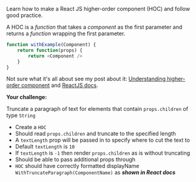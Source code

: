 Learn how to make a React JS higher-order component (HOC) and follow good practice.

A HOC is a _function_ that takes a _component_ as the first parameter and returns a _function_ wrapping the first parameter.

```js
function withExample(Component) {
    return function(props) {
        return <Component />
    }
}
```

Not sure what it's all about see my post about it: [Understanding higher-order component](https://www.richardkotze.com/coding/understanding-higher-order-components) and [ReactJS docs](https://legacy.reactjs.org/docs/higher-order-components.html).

**Your challenge:**

Truncate a paragraph of text for elements that contain `props.children` of type `String`

- Create a `HOC`
- Should read `props.children` and truncate to the specified length
- A `textLength` prop will be passed in to specify where to cut the text to
- Default `textLength` is `10`
- If `textLength` is `-1` then render `props.children` as is without truncating
- Should be able to pass additional props through
- `HOC` should have correctly formatted displayName `WithTruncateParagraph(ComponentName)` as _**shown in React docs**_
